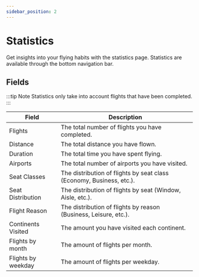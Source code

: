 ```yaml
---
sidebar_position: 2
---
```


# Statistics

Get insights into your flying habits with the statistics page.
Statistics are available through the bottom navigation bar.

## Fields

:::tip Note
Statistics only take into account flights that have been completed.
:::

| Field              | Description                                                          |
| ------------------ | -------------------------------------------------------------------- |
| Flights            | The total number of flights you have completed.                      |
| Distance           | The total distance you have flown.                                   |
| Duration           | The total time you have spent flying.                                |
| Airports           | The total number of airports you have visited.                       |
| Seat Classes       | The distribution of flights by seat class (Economy, Business, etc.). |
| Seat Distribution  | The distribution of flights by seat (Window, Aisle, etc.).           |
| Flight Reason      | The distribution of flights by reason (Business, Leisure, etc.).     |
| Continents Visited | The amount you have visited each continent.                          |
| Flights by month   | The amount of flights per month.                                     |
| Flights by weekday | The amount of flights per weekday.                                   |
